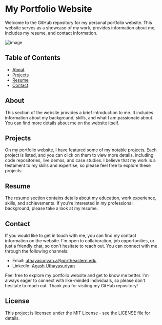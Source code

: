 # My Portfolio Website

Welcome to the GitHub repository for my personal portfolio website. This website serves as a showcase of my work, provides information about me, includes my resume, and contact information.

![image](https://github.com/user-attachments/assets/ea1b8f92-e9a6-4ff7-a1cd-d8648a137f49)


## Table of Contents
- [About](#about)
- [Projects](#projects)
- [Resume](#resume)
- [Contact](#contact)

## About
This section of the website provides a brief introduction to me. It includes information about my background, skills, and what I am passionate about. You can find more details about me on the website itself.

## Projects
On my portfolio website, I have featured some of my notable projects. Each project is listed, and you can click on them to view more details, including code repositories, live demos, and case studies. I believe that my work is a testament to my skills and expertise, so please feel free to explore these projects.

## Resume
The resume section contains details about my education, work experience, skills, and achievements. If you're interested in my professional background, please take a look at my resume.

## Contact
If you would like to get in touch with me, you can find my contact information on the website. I'm open to collaboration, job opportunities, or just a friendly chat, so don't hesitate to reach out. You can connect with me through the following channels:
- Email: uthayasuriyan.a@northeastern.edu
- LinkedIn: [Agash Uthayasuriyan](https://www.linkedin.com/in/agash-uthayasuriyan)

Feel free to explore my portfolio website and get to know me better. I'm always eager to connect with like-minded individuals, so please don't hesitate to reach out. Thank you for visiting my GitHub repository!

## License
This project is licensed under the MIT License - see the [LICENSE](LICENSE) file for details.
